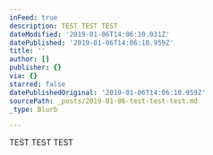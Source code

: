 ```yaml
---
inFeed: true
description: TEST TEST TEST
dateModified: '2019-01-06T14:06:10.031Z'
datePublished: '2019-01-06T14:06:10.959Z'
title: ''
author: []
publisher: {}
via: {}
starred: false
datePublishedOriginal: '2019-01-06T14:06:10.959Z'
sourcePath: _posts/2019-01-06-test-test-test.md
_type: Blurb

---
```

TEST TEST TEST
